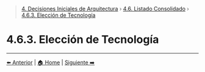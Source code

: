 > [4. Decisiones Iniciales de Arquitectura](../../4.md) › [4.6. Listado Consolidado](../4.6.md) › [4.6.3. Elección de Tecnología](4.6.3.md)

# 4.6.3. Elección de Tecnología



---

[⬅️ Anterior](../4.6.2/4.6.2.md) | [🏠 Home](../../../README.md) | [Siguiente ➡️](../4.6.4/4.6.4.md)